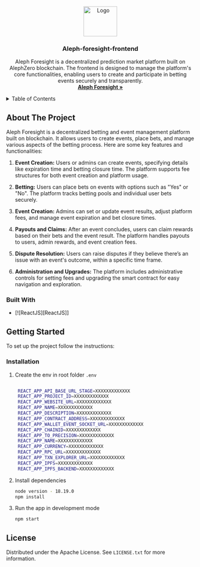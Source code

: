 <a name="readme-top"></a>

<!-- PROJECT LOGO -->
<br />
<div align="center">
  <a href="https://alephzero.org/">
    <img src="src/assets/darkLogo.png" alt="Logo" width="90" height="80">
  </a>

  <h3 align="center">Aleph-foresight-frontend</h3>

  <p align="center">
     Aleph Foresight is a decentralized prediction market platform built on AlephZero blockchain. The frontend is designed to manage the platform's core functionalities, enabling users to create and participate in betting events securely and transparently.
    <br />
    <a href="https://alephzero.org/"><strong>Aleph Foresight »</strong></a>
    <br />
  </p>
</div>

<!-- TABLE OF CONTENTS -->
<details>
  <summary>Table of Contents</summary>
  <ol>
    <li>
      <a href="#about-the-project">About The Project</a>
      <ul>
        <li><a href="#built-with">Built With</a></li>
      </ul>
    </li>
    <li>
      <a href="#getting-started">Getting Started</a>
      <ul>
        <li><a href="#installation">Installation</a></li>
      </ul>
    </li>
    <li><a href="#license">License</a></li>
  </ol>
</details>

<!-- ABOUT THE PROJECT -->

## About The Project

Aleph Foresight is a decentralized betting and event management platform built on blockchain. It allows users to create events, place bets, and manage various aspects of the betting process. Here are some key features and functionalities:

1. **Event Creation:** Users or admins can create events, specifying details like expiration time and betting closure time. The platform supports fee structures for both event creation and platform usage.

2. **Betting:** Users can place bets on events with options such as "Yes" or "No". The platform tracks betting pools and individual user bets securely.

3. **Event Creation:** Admins can set or update event results, adjust platform fees, and manage event expiration and bet closure times.

4. **Payouts and Claims:** After an event concludes, users can claim rewards based on their bets and the event result. The platform handles payouts to users, admin rewards, and event creation fees.
5. **Dispute Resolution:** Users can raise disputes if they believe there’s an issue with an event's outcome, within a specific time frame.
6. **Administration and Upgrades:** The platform includes administrative controls for setting fees and upgrading the smart contract for easy navigation and exploration.

### Built With

- [![ReactJS][ReactJS]]

<!-- GETTING STARTED -->

## Getting Started

To set up the project follow the instructions:

### Installation

1. Create the env in root folder `.env`

   ```sh

    REACT_APP_API_BASE_URL_STAGE=XXXXXXXXXXXXX
    REACT_APP_PROJECT_ID=XXXXXXXXXXXXX  
    REACT_APP_WEBSITE_URL=XXXXXXXXXXXXX  
    REACT_APP_NAME=XXXXXXXXXXXXX  
    REACT_APP_DESCRIPTION=XXXXXXXXXXXXX  
    REACT_APP_CONTRACT_ADDRESS=XXXXXXXXXXXXX  
    REACT_APP_WALLET_EVENT_SOCKET_URL=XXXXXXXXXXXXX  
    REACT_APP_CHAINID=XXXXXXXXXXXXX  
    REACT_APP_TO_PRECISION=XXXXXXXXXXXXX 
    REACT_APP_NAME=XXXXXXXXXXXXX 
    REACT_APP_CURRENCY=XXXXXXXXXXXXX   
    REACT_APP_RPC_URL=XXXXXXXXXXXXX  
    REACT_APP_TXN_EXPLORER_URL=XXXXXXXXXXXXX  
    REACT_APP_IPFS=XXXXXXXXXXXXX  
    REACT_APP_IPFS_BACKEND=XXXXXXXXXXXXX  

   ```

2. Install dependencies
   ```sh
   node version - 18.19.0
   npm install
   ```
3. Run the app in development mode
   ```sh
   npm start
   ```

<!-- LICENSE -->

## License

Distributed under the Apache License. See `LICENSE.txt` for more information.